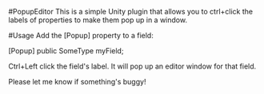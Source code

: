 #PopupEditor
This is a simple Unity plugin that allows you to ctrl+click the labels of properties to make them pop up in a window.

#Usage
Add the [Popup] property to a field:

[Popup]
public SomeType myField;

Ctrl+Left click the field's label. It will pop up an editor window for that field. 


Please let me know if something's buggy!
